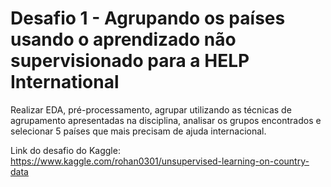 # Desafio 1 - Agrupando os países usando o aprendizado não supervisionado para a HELP International
Realizar EDA, pré-processamento, agrupar utilizando as técnicas de agrupamento apresentadas na disciplina, analisar os grupos encontrados e selecionar 5 países que mais precisam de ajuda internacional.


Link do desafio do Kaggle: https://www.kaggle.com/rohan0301/unsupervised-learning-on-country-data
